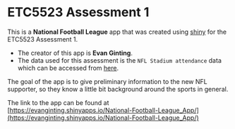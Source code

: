 
# ETC5523 Assessment 1

This is a **National Football League** app that was created using [shiny](https://shiny.posit.co/) for the ETC5523 Assessment 1. 

* The creator of this app is **Evan Ginting**.
* The data used for this assessment is the `NFL Stadium attendance` data which can be accessed from [here](https://github.com/rfordatascience/tidytuesday/tree/master/data/2020/2020-02-04). 

The goal of the app is to give preliminary information to the new NFL supporter, so they know a little bit background around the sports in general.

The link to the app can be found at [https://evanginting.shinyapps.io/National-Football-League_App/](https://evanginting.shinyapps.io/National-Football-League_App/)
